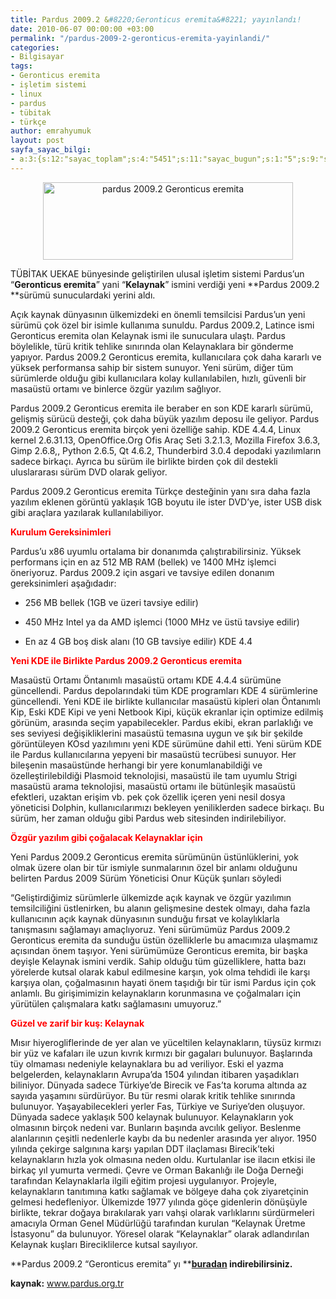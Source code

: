 ```yaml
---
title: Pardus 2009.2 &#8220;Geronticus eremita&#8221; yayınlandı!
date: 2010-06-07 00:00:00 +03:00
permalink: "/pardus-2009-2-geronticus-eremita-yayinlandi/"
categories:
- Bilgisayar
tags:
- Geronticus eremita
- işletim sistemi
- linux
- pardus
- tübitak
- türkçe
author: emrahyumuk
layout: post
sayfa_sayac_bilgi:
- a:3:{s:12:"sayac_toplam";s:4:"5451";s:11:"sayac_bugun";s:1:"5";s:9:"son_okuma";s:10:"1364921094";}
---
```


<p style="text-align: center;">
  <img class="aligncenter" src="http://dl.dropbox.com/u/21850338/EmrahYumuk.com/pardus2009.jpg" alt="pardus 2009.2 Geronticus eremita" width="400" height="124" />
</p>

TÜBİTAK UEKAE bünyesinde geliştirilen ulusal işletim sistemi Pardus’un “**Geronticus eremita**” yani “**Kelaynak**” ismini verdiği yeni **Pardus 2009.2 **sürümü sunuculardaki yerini aldı.

Açık kaynak dünyasının ülkemizdeki en önemli temsilcisi Pardus’un yeni sürümü çok özel bir isimle kullanıma sunuldu. Pardus 2009.2, Latince ismi Geronticus eremita olan Kelaynak ismi ile sunuculara ulaştı. Pardus böylelikle, türü kritik tehlike sınırında olan Kelaynaklara bir gönderme yapıyor. Pardus 2009.2 Geronticus eremita, kullanıcılara çok daha kararlı ve yüksek performansa sahip bir sistem sunuyor. Yeni sürüm, diğer tüm sürümlerde olduğu gibi kullanıcılara kolay kullanılabilen, hızlı, güvenli bir masaüstü ortamı ve binlerce özgür yazılım sağlıyor.

<!--more-->

Pardus 2009.2 Geronticus eremita ile beraber en son KDE kararlı sürümü, gelişmiş sürücü desteği, çok daha büyük yazılım deposu ile geliyor. Pardus 2009.2 Geronticus eremita birçok yeni özelliğe sahip. KDE 4.4.4, Linux kernel 2.6.31.13, OpenOffice.Org Ofis Araç Seti 3.2.1.3, Mozilla Firefox 3.6.3, Gimp 2.6.8,, Python 2.6.5, Qt 4.6.2, Thunderbird 3.0.4 depodaki yazılımların sadece birkaçı. Ayrıca bu sürüm ile birlikte birden çok dil destekli uluslararası sürüm DVD olarak geliyor.

Pardus 2009.2 Geronticus eremita Türkçe desteğinin yanı sıra daha fazla yazılım eklenen görüntü yaklaşık 1GB boyutu ile ister DVD&#8217;ye, ister USB disk gibi araçlara yazılarak kullanılabiliyor.

<span style="color: #ff0000;"><strong>Kurulum Gereksinimleri</strong></span>

Pardus&#8217;u x86 uyumlu ortalama bir donanımda çalıştırabilirsiniz. Yüksek performans için en az 512 MB RAM (bellek) ve 1400 MHz işlemci öneriyoruz. Pardus 2009.2 için asgari ve tavsiye edilen donanım gereksinimleri aşağıdadır:

- 256 MB bellek (1GB ve üzeri tavsiye edilir)

- 450 MHz Intel ya da AMD işlemci (1000 MHz ve üstü tavsiye edilir)

- En az 4 GB boş disk alanı (10 GB tavsiye edilir) KDE 4.4

<span style="color: #ff0000;"><strong>Yeni KDE ile Birlikte Pardus 2009.2 Geronticus eremita</strong></span>

Masaüstü Ortamı Öntanımlı masaüstü ortamı KDE 4.4.4 sürümüne güncellendi. Pardus depolarındaki tüm KDE programları KDE 4 sürümlerine güncellendi. Yeni KDE ile birlikte kullanıcılar masaüstü kipleri olan Öntanımlı Kip, Eski KDE Kipi ve yeni Netbook Kipi, küçük ekranlar için optimize edilmiş görünüm, arasında seçim yapabilecekler. Pardus ekibi, ekran parlaklığı ve ses seviyesi değişikliklerini masaüstü temasına uygun ve şık bir şekilde görüntüleyen KOsd yazılımını yeni KDE sürümüne dahil etti. Yeni sürüm KDE ile Pardus kullanıcılarına yepyeni bir masaüstü tecrübesi sunuyor. Her bileşenin masaüstünde herhangi bir yere konumlanabildiği ve özelleştirilebildiği Plasmoid teknolojisi, masaüstü ile tam uyumlu Strigi masaüstü arama teknolojisi, masaüstü ortamı ile bütünleşik masaüstü efektleri, uzaktan erişim vb. pek çok özellik içeren yeni nesil dosya yöneticisi Dolphin, kullanıcılarımızı bekleyen yeniliklerden sadece birkaçı. Bu sürüm, her zaman olduğu gibi Pardus web sitesinden indirilebiliyor.

<span style="color: #ff0000;"><strong>Özgür yazılım gibi çoğalacak Kelaynaklar için</strong></span>

Yeni Pardus 2009.2 Geronticus eremita sürümünün üstünlüklerini, yok olmak üzere olan bir tür ismiyle sunmalarının özel bir anlamı olduğunu belirten Pardus 2009 Sürüm Yöneticisi Onur Küçük şunları söyledi

“Geliştirdiğimiz sürümlerle ülkemizde açık kaynak ve özgür yazılımın temsilciliğini üstlenirken, bu alanın gelişmesine destek olmayı, daha fazla kullanıcının açık kaynak dünyasının sunduğu fırsat ve kolaylıklarla tanışmasını sağlamayı amaçlıyoruz. Yeni sürümümüz Pardus 2009.2 Geronticus eremita da sunduğu üstün özelliklerle bu amacımıza ulaşmamız açısından önem taşıyor. Yeni sürümümüze Geronticus eremita, bir başka deyişle Kelaynak ismini verdik. Sahip olduğu tüm güzelliklere, hatta bazı yörelerde kutsal olarak kabul edilmesine karşın, yok olma tehdidi ile karşı karşıya olan, çoğalmasının hayati önem taşıdığı bir tür ismi Pardus için çok anlamlı. Bu girişimimizin kelaynakların korunmasına ve çoğalmaları için yürütülen çalışmalara katkı sağlamasını umuyoruz.”

<span style="color: #ff0000;"><strong>Güzel ve zarif bir kuş: Kelaynak</strong></span>

Mısır hiyerogliflerinde de yer alan ve yüceltilen kelaynakların, tüysüz kırmızı bir yüz ve kafaları ile uzun kıvrık kırmızı bir gagaları bulunuyor. Başlarında tüy olmaması nedeniyle kelaynaklara bu ad veriliyor. Eski el yazma belgelerden, kelaynakların Avrupa&#8217;da 1504 yılından itibaren yaşadıkları biliniyor. Dünyada sadece Türkiye&#8217;de Birecik ve Fas’ta koruma altında az sayıda yaşamını sürdürüyor. Bu tür resmi olarak kritik tehlike sınırında bulunuyor. Yaşayabilecekleri yerler Fas, Türkiye ve Suriye’den oluşuyor. Dünyada sadece yaklaşık 500 kelaynak bulunuyor. Kelaynakların yok olmasının birçok nedeni var. Bunların başında avcılık geliyor. Beslenme alanlarının çeşitli nedenlerle kaybı da bu nedenler arasında yer alıyor. 1950 yılında çekirge salgınına karşı yapılan DDT ilaçlaması Birecik&#8217;teki kelaynakların hızla yok olmasına neden oldu. Kurtulanlar ise ilacın etkisi ile birkaç yıl yumurta vermedi. Çevre ve Orman Bakanlığı ile Doğa Derneği tarafından Kelaynaklarla ilgili eğitim projesi uygulanıyor. Projeyle, kelaynakların tanıtımına katkı sağlamak ve bölgeye daha çok ziyaretçinin gelmesi hedefleniyor. Ülkemizde 1977 yılında göçe gidenlerin dönüşüyle birlikte, tekrar doğaya bırakılarak yarı vahşi olarak varlıklarını sürdürmeleri amacıyla Orman Genel Müdürlüğü tarafından kurulan “Kelaynak Üretme İstasyonu” da bulunuyor. Yöresel olarak &#8220;Kelaynaklar&#8221; olarak adlandırılan Kelaynak kuşları Bireciklilerce kutsal sayılıyor.

**Pardus 2009.2 &#8220;Geronticus eremita&#8221; yı ****[buradan][1] indirebilirsiniz.**

**kaynak:** <a href="http://www.pardus.org.tr" target="_blank">www.pardus.org.tr</a>

 [1]: ftp://ftp.pardus.org.tr/pub/pardus/kurulan/2009.2/Pardus-2009.2-Geronticus-eremita.iso